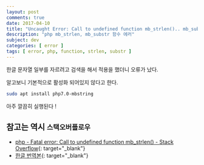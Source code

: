```yaml
---
layout: post
comments: true
date: 2017-04-10
title: "Uncaught Error: Call to undefined function mb_strlen().. mb_substr().."
description: "php mb_strlen, mb_substr 함수 에러"
subject: dev
categories: [ error ]
tags: [ error, php, function, strlen, substr ]
---
```


한글 문자열 일부를 자르려고 검색을 해서 적용을 했더니 오류가 났다.

알고보니 기본적으로 활성화 되어있지 않다고 한다.

```bash
sudo apt install php7.0-mbstring
```

아주 깔끔히 실행된다 !

## 참고는 역시 `스택오버플로우`

- [php - Fatal error: Call to undefined function mb_strlen() - Stack Overflow](http://stackoverflow.com/questions/6419102/fatal-error-call-to-undefined-function-mb-strlen){: target="_blank"}
- [한글 번역본](https://translate.googleusercontent.com/translate_c?depth=1&hl=ko&prev=search&rurl=translate.google.com&sl=en&sp=nmt4&u=http://stackoverflow.com/questions/6419102/fatal-error-call-to-undefined-function-mb-strlen&usg=ALkJrhjHGKyE2yoa9WyABOELuD5Ytf7WBA){: target="_blank"}
